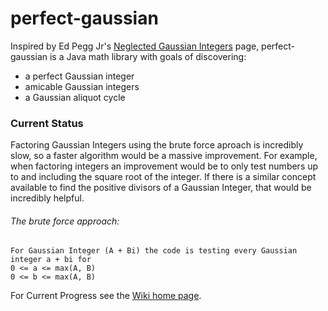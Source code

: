 # perfect-gaussian

Inspired by Ed Pegg Jr's [Neglected Gaussian Integers](http://www.mathpuzzle.com/Gaussians.html) page, perfect-gaussian is a Java math library with goals of discovering:
* a perfect Gaussian integer
* amicable Gaussian integers
* a Gaussian aliquot cycle

### Current Status

Factoring Gaussian Integers using the brute force aproach is incredibly slow, so a faster algorithm would be a massive improvement. For example, when factoring integers an improvement would be to only test numbers up to and including the square root of the integer. If there is a similar concept available to find the positive divisors of a Gaussian Integer, that would be incredibly helpful.

###### The brute force approach:
    For Gaussian Integer (A + Bi) the code is testing every Gaussian integer a + bi for 
    0 <= a <= max(A, B)
    0 <= b <= max(A, B)

For Current Progress see the [Wiki home page](https://github.com/eli-mcgowan/perfect-gaussian/wiki).
